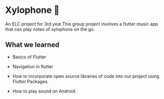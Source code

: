 # Xylophone 🎹

An ELC project for 3rd year.This group project involves a flutter music app that can play notes of xylophone on the go.




## What we learned
- Basics of Flutter

- Navigation in flutter

- How to incorporate open source libraries of code into our project using Flutter Packages.

- How to play sound on Android.

